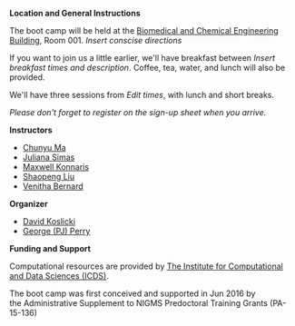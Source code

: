**Location and General Instructions**

The boot camp will be held at the [Biomedical and Chemical Engineering Building](https://goo.gl/maps/eaznXsiy45k9Xeq59), Room 001. *Insert conscise directions*

If you want to join us a little earlier, we'll have breakfast between *Insert breakfast times and description*. Coffee, tea, water, and lunch will also be provided. 

We'll have three sessions from *Edit times*, with lunch and short breaks. 

*Please don't forget to register on the sign-up sheet when you arrive.* 

**Instructors**

* [Chunyu Ma][chunyu]
* [Juliana Simas][juliana]
* [Maxwell Konnaris][maxwell]
* [Shaopeng Liu][shaopeng]
* [Venitha Bernard][venitha]

[chunyu]: https://www.huck.psu.edu/people/chunyu-ma
[juliana]: https://www.huck.psu.edu/people/juliana-simas-coutinho-barbosa
[maxwell]: https://www.huck.psu.edu/people/maxwell-konnaris
[shaopeng]: https://www.huck.psu.edu/people/shaopeng-liu
[venitha]: https://www.huck.psu.edu/people/venitha-bernard

**Organizer**

* [David Koslicki][dk]
* [George (PJ) Perry][pj]

[pj]: https://science.psu.edu/bio/people/ghp3
[dk]: https://www.huck.psu.edu/people/david-koslicki

**Funding and Support**

Computational resources are provided by [The Institute for Computational and Data Sciences (ICDS)](https://www.icds.psu.edu/).

The boot camp was first conceived and supported in Jun 2016 by the Administrative Supplement to NIGMS Predoctoral Training Grants (PA-15-136)
